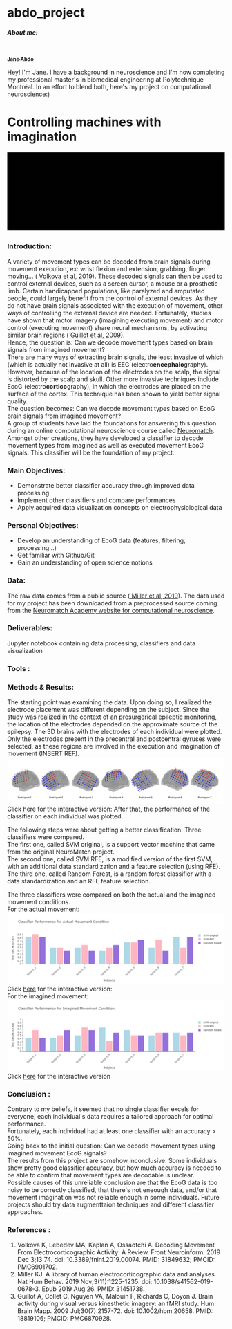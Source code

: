 # abdo_project
<h5> About me: </h5>
<a href="https://github.com/janeabdo">
   <img src="https://avatars.githubusercontent.com/u/160653193?v=4" width="100px;" alt=""/>
   <br /><sub><b>Jane Abdo</b></sub>
</a>

Hey! I'm Jane. I have a background in neuroscience and I'm now completing my professional master's in biomedical engineering at Polytechnique Montréal. In an effort to blend both, here's my project on computational neuroscience:) 

<h1> Controlling machines with imagination  </h1>
<img src="https://github.com/brainhack-school2024/abdo_project/blob/iss1/images/Project%20intro.gif?raw=true" >
<h3> <strong>Introduction:</strong> </h3>
A variety of movement types can be decoded from brain signals during movement execution, ex: wrist flexion and extension, grabbing, finger moving… (<a href= "https://www.ncbi.nlm.nih.gov/pmc/articles/PMC6901702/ "> Volkova et al, 2019</a>). These decoded signals can then be used to control external devices, such as a screen cursor, a mouse or a prosthetic limb. Certain handicapped populations, like paralyzed and amputated people, could largely benefit from the control of external devices. As they do not have brain signals associated with the execution of movement, other ways of controlling the external device are needed. Fortunately, studies have shown that motor imagery (imagining executing movement) and motor control (executing movement) share neural mechanisms, by activating similar brain regions (<a href= "https://pubmed.ncbi.nlm.nih.gov/18819106/ "> Guillot et al, 2009</a>).
<br> Hence, the question is: Can we decode movement types based on brain signals from imagined movement?
<br> There are many ways of extracting brain signals, the least invasive of which (which is actually not invasive at all) is EEG (electro<strong>encephalo</strong>graphy). However, because of the location of the electrodes on the scalp, the signal is distorted by the scalp and skull. Other more invasive techniques include EcoG (electro<strong>cortico</strong>graphy), in which the electrodes are placed on the surface of the cortex. This technique has been shown to yield better signal quality.
<br> The question becomes: Can we decode movement types based on EcoG brain signals from imagined movement?
<br> A group of students have laid the foundations for answering this question during an online computational neuroscience course called <a href= "https://compneuro.neuromatch.io/"> Neuromatch</a>. Amongst other creations, they have developed a classifier to decode movement types from imagined as well as executed movement EcoG signals. This classifier will be the foundation of my project.
<h3> <strong>Main Objectives:</strong> </h3>
<ul>
<li>Demonstrate better classifier accuracy through improved data processing </li>
<li>Implement other classifiers and compare performances </li>
<li>Apply acquired data visualization concepts on electrophysiological data </li>
</ul>
<h3> <strong>Personal Objectives:</strong> </h3>
<ul>
<li>Develop an understanding of EcoG data (features, filtering, processing…)</li>
<li>Get familiar with Github/Git</li>
<li>Gain an understanding of open science notions</li>
</ul>
<h3> <strong>Data:</strong> </h3>
The raw data comes from a public source (<a href= "https://pubmed.ncbi.nlm.nih.gov/31451738/ "> Miller et al, 2019</a>). The data used for my project has been downloaded from a preprocessed source coming from the <a  href = "https://osf.io/ksqv8"> Neuromatch Academy website for computational neuroscience</a>.
<h3> <strong>Deliverables:</strong> </h3>
Jupyter notebook containing data processing, classifiers and data visualization
<h3> <strong> Tools :</strong> </h3>
<h3> <strong> Methods & Results:</strong> </h3>
The starting point was examining the data. Upon doing so, I realized the electrode placement was different depending on the subject. Since the study was realized in the context of an presurgerical epileptic monitoring, the location of the electrodes depended on the approximate source of the epilepsy. The 3D brains with the electrodes of each individual were plotted. Only the electrodes present in the precentral and postcentral gyruses were selected, as these regions are involved in the execution and imagination of movement (INSERT REF).  
<img src="https://github.com/brainhack-school2024/abdo_project/blob/iss1/images/brains.png?raw=true">
Click <a href="https://brainhack-school2024.github.io/abdo_project/images/3dbrain_electrodes.html">here</a> for the interactive version: 
After that, the performance of the classifier on each individual was plotted. 

The following steps were about getting a better classification. Three classifiers were compared. 
<br>The first one, called SVM original, is a support vector machine that came from the original NeuroMatch project. 
<br> The second one, called SVM RFE, is a modified version of the first SVM, with an additional data standardization and a feature selection (using RFE).
<br> The third one, called Random Forest, is a random forest classifier with a data standardization and an RFE feature selection.

The three classifiers were compared on both the actual and the imagined movement conditions. 
<br>For the actual movement: 
<img src="https://github.com/brainhack-school2024/abdo_project/blob/iss1/images/classifier_actual_movement.png?raw=true" >
Click <a href="https://brainhack-school2024.github.io/abdo_project/images/Actual_Movement_Condition.html">here</a> for the interactive version:
<br> For the imagined movement:
<img src="https://github.com/brainhack-school2024/abdo_project/blob/iss1/images/classifier_imagined_movement.png?raw=true" >
Click <a href="https://brainhack-school2024.github.io/abdo_project/images/Imagined_Movement_Condition.html">here</a> for the interactive version
<h3> <strong> Conclusion :</strong> </h3>
Contrary to my beliefs, it seemed that no single classifier excels for everyone; each individual's data requires a tailored approach for optimal performance.
<br> Fortunately, each individual had at least one classifier with an accuracy > 50%. 
<br> Going back to the initial question: Can we decode movement types using imagined movement EcoG signals?
<br> The results from this project are somehow inconclusive. Some individuals show pretty good classifier accuracy, but how much accuracy is needed to be able to confirm that movement types are decodable is unclear. 
<br> Possible causes of this unreliable conclusion are that the EcoG data is too noisy to be correctly classified, that there's not eneough data, and/or that movement imagination was not reliable enough in some individuals. Future projects should try data augmenttaion techniques and different classifier approaches. 
<h3> <strong> References :</strong> </h3>
<ol>
<li> Volkova K, Lebedev MA, Kaplan A, Ossadtchi A. Decoding Movement From Electrocorticographic Activity: A Review. Front Neuroinform. 2019 Dec 3;13:74. doi: 10.3389/fninf.2019.00074. PMID: 31849632; PMCID: PMC6901702.</li>
<li>Miller KJ. A library of human electrocorticographic data and analyses. Nat Hum Behav. 2019 Nov;3(11):1225-1235. doi: 10.1038/s41562-019-0678-3. Epub 2019 Aug 26. PMID: 31451738.</li>
<li>Guillot A, Collet C, Nguyen VA, Malouin F, Richards C, Doyon J. Brain activity during visual versus kinesthetic imagery: an fMRI study. Hum Brain Mapp. 2009 Jul;30(7):2157-72. doi: 10.1002/hbm.20658. PMID: 18819106; PMCID: PMC6870928.</li>


